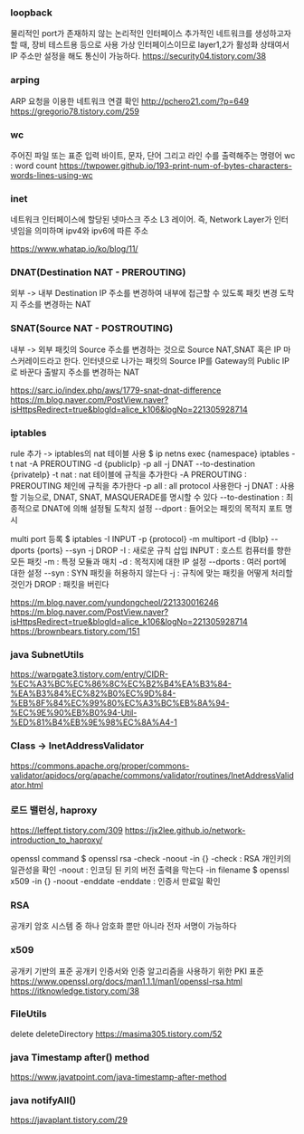 ### loopback
물리적인 port가 존재하지 않는 논리적인 인터페이스
추가적인 네트워크를 생성하고자 할 때, 장비 테스트용 등으로 사용
가상 인터페이스이므로 layer1,2가 활성화 상태여서 IP 주소만 설정을 해도 통신이 가능하다.
https://security04.tistory.com/38


### arping
ARP 요청을 이용한 네트워크 연결 확인
http://pchero21.com/?p=649
https://gregorio78.tistory.com/259


### wc 
주어진 파일 또는 표준 입력 바이트, 문자, 단어 그리고 라인 수를 출력해주는 명령어
wc : word count
https://twpower.github.io/193-print-num-of-bytes-characters-words-lines-using-wc


### inet
네트워크 인터페이스에 할당된 넷마스크 주소
L3 레이어. 즉, Network Layer가 인터넷임을 의미하며 ipv4와 ipv6에 따른 주소

https://www.whatap.io/ko/blog/11/


### DNAT(Destination NAT - PREROUTING)
외부 -> 내부
Destination IP 주소를 변경하여 내부에 접근할 수 있도록 패킷 변경
도착지 주소를 변경하는 NAT

### SNAT(Source NAT - POSTROUTING)
내부 -> 외부
패킷의 Source 주소를 변경하는 것으로 Source NAT,SNAT 혹은 IP 마스커레이드라고 한다.
인터넷으로 나가는 패킷의 Source IP를 Gateway의 Public IP로 바꾼다
출발지 주소를 변경하는 NAT

https://sarc.io/index.php/aws/1779-snat-dnat-difference
https://m.blog.naver.com/PostView.naver?isHttpsRedirect=true&blogId=alice_k106&logNo=221305928714


### iptables
rule 추가 -> iptables의 nat 테이블 사용
$ ip netns exec {namespace} iptables -t nat -A PREROUTING -d {publicIp} -p all -j DNAT --to-destination {privateIp}
-t nat : nat 테이블에 규칙을 추가한다
-A PREROUTING : PREROUTING 체인에 규칙을 추가한다
-p all : all protocol 사용한다
-j DNAT : 사용할 기능으로, DNAT, SNAT, MASQUERADE를 명시할 수 있다
--to-destination : 최종적으로 DNAT에 의해 설정될 도착지 설정
--dport : 들어오는 패킷의 목적지 포트 명시


multi port 등록
$ iptables -I INPUT -p {protocol} -m multiport -d {lbIp} --dports {ports} --syn -j DROP
-I : 새로운 규칙 삽입
INPUT : 호스트 컴퓨터를 향한 모든 패킷
-m : 특정 모듈과 매치
-d : 목적지에 대한 IP 설정
--dports : 여러 port에 대한 설정
--syn : SYN 패킷을 허용하지 않는다
-j : 규칙에 맞는 패킷을 어떻게 처리할 것인가
DROP : 패킷을 버린다


https://m.blog.naver.com/yundongcheol/221330016246
https://m.blog.naver.com/PostView.naver?isHttpsRedirect=true&blogId=alice_k106&logNo=221305928714
https://brownbears.tistory.com/151



### java SubnetUtils
https://warpgate3.tistory.com/entry/CIDR-%EC%A3%BC%EC%86%8C%EC%B2%B4%EA%B3%84-%EA%B3%84%EC%82%B0%EC%9D%84-%EB%8F%84%EC%99%80%EC%A3%BC%EB%8A%94-%EC%9E%90%EB%B0%94-Util-%ED%81%B4%EB%9E%98%EC%8A%A4-1

### Class -> InetAddressValidator
https://commons.apache.org/proper/commons-validator/apidocs/org/apache/commons/validator/routines/InetAddressValidator.html


### 로드 밸런싱, haproxy
https://leffept.tistory.com/309
https://jx2lee.github.io/network-introduction_to_haproxy/



openssl command
$ openssl rsa -check -noout -in {}
-check : RSA 개인키의 일관성을 확인
-noout : 인코딩 된 키의 버전 출력을 막는다
-in filename 
$ openssl x509 -in {} -noout -enddate
-enddate : 인증서 만료일 확인

### RSA
공개키 암호 시스템 중 하나
암호화 뿐만 아니라 전자 서명이 가능하다
### x509
공개키 기반의 표준
공개키 인증서와 인증 알고리즘을 사용하기 위한 PKI  표준
https://www.openssl.org/docs/man1.1.1/man1/openssl-rsa.html
https://itknowledge.tistory.com/38

### FileUtils
delete
deleteDirectory
https://masima305.tistory.com/52


### java Timestamp after() method
https://www.javatpoint.com/java-timestamp-after-method

### java notifyAll()
https://javaplant.tistory.com/29
